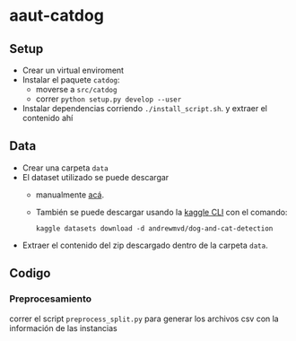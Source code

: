 # aaut-catdog

## Setup
- Crear un virtual enviroment
- Instalar el paquete `catdog`:
    - moverse a `src/catdog`
    - correr `python setup.py develop --user`
- Instalar dependencias corriendo `./install_script.sh`.
 y extraer el contenido ahí

## Data
- Crear una carpeta `data`
- El dataset utilizado se puede descargar 
    - manualmente [acá](https://www.kaggle.com/datasets/andrewmvd/dog-and-cat-detection).
    - También se puede descargar usando la [kaggle CLI](https://github.com/Kaggle/kaggle-api) con el comando:
  
          kaggle datasets download -d andrewmvd/dog-and-cat-detection
- Extraer el contenido del zip descargado dentro de la carpeta `data`.

## Codigo

### Preprocesamiento
correr el script `preprocess_split.py` para generar los archivos csv con la información de las instancias